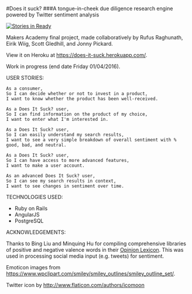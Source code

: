 #Does it suck?
###A tongue-in-cheek due diligence research engine powered by Twitter sentiment analysis

[![Stories in Ready](https://badge.waffle.io/rufusraghunath/crowdsource-due-diligence.png?label=ready&title=Ready)](http://waffle.io/rufusraghunath/crowdsource-due-diligence)

Makers Academy final project, made collaboratively by Rufus Raghunath, Eirik Wiig, Scott Gledhill, and Jonny Pickard.

View it on Heroku at https://does-it-suck.herokuapp.com/.

Work in progress (end date Friday 01/04/2016).

USER STORIES:

```
As a consumer,
So I can decide whether or not to invest in a product,
I want to know whether the product has been well-received.
```
```
As a Does It Suck? user,
So I can find information on the product of my choice,
I want to enter what I'm interested in.
```
```
As a Does It Suck? user,
So I can easily understand my search results,
I want to see a very simple breakdown of overall sentiment with % good, bad, and neutral.
```
```
As a Does It Suck? user,
So I can have access to more advanced features,
I want to make a user account.
```
```
As an advanced Does It Suck? user,
So I can see my search results in context,
I want to see changes in sentiment over time.
```

TECHNOLOGIES USED:

- Ruby on Rails
- AngularJS
- PostgreSQL


ACKNOWLEDGEMENTS:

Thanks to Bing Liu and Minquing Hu for compiling comprehensive libraries of positive and negative valence words in their <a href='https://www.cs.uic.edu/~liub/FBS/sentiment-analysis.html#lexicon'>Opinion Lexicon</a>. This was used in processing social media input (e.g. tweets) for sentiment.

Emoticon images from https://www.wpclipart.com/smiley/smiley_outlines/smiley_outline_set/.

Twitter icon by http://www.flaticon.com/authors/icomoon
